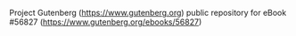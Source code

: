 Project Gutenberg (https://www.gutenberg.org) public repository for
eBook #56827 (https://www.gutenberg.org/ebooks/56827)
